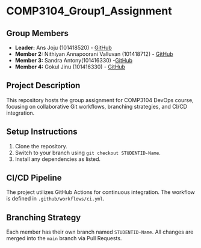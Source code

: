 # COMP3104_Group1_Assignment
## Group Members
- **Leader:**  Ans Joju (101418520) - [GitHub](https://github.com/ansj99)
- **Member 2:** Nithiyan Annapoorani Valluvan (101418712) - [GitHub](https://github.com/ItsNithiyan)  
- **Member 3:** Sandra Antony(101416330) -[GitHub](https://github.com/Sandra2503)
- **Member 4:** Gokul Jinu (101416330) - [GitHub](https://github.com/gokulJinu01)
## Project Description
This repository hosts the group assignment for COMP3104 DevOps course, focusing on 
collaborative Git workflows, branching strategies, and CI/CD integration.
## Setup Instructions
1. Clone the repository.
2. Switch to your branch using `git checkout STUDENTID-Name`.
3. Install any dependencies as listed.
## CI/CD Pipeline
The project utilizes GitHub Actions for continuous integration. The workflow is defined 
in `.github/workflows/ci.yml`.
## Branching Strategy
Each member has their own branch named `STUDENTID-Name`. All changes are 
merged into the `main` branch via Pull Requests.
